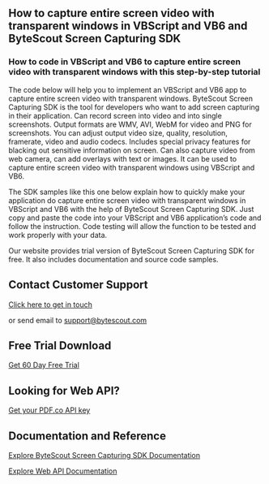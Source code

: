 ## How to capture entire screen video with transparent windows in VBScript and VB6 and ByteScout Screen Capturing SDK

### How to code in VBScript and VB6 to capture entire screen video with transparent windows with this step-by-step tutorial

The code below will help you to implement an VBScript and VB6 app to capture entire screen video with transparent windows. ByteScout Screen Capturing SDK is the tool for developers who want to add screen capturing in their application. Can record screen into video and into single screenshots. Output formats are WMV, AVI, WebM for video and PNG for screenshots. You can adjust output video size, quality, resolution, framerate, video and audio codecs. Includes special privacy features for blacking out sensitive information on screen. Can also capture video from web camera, can add overlays with text or images. It can be used to capture entire screen video with transparent windows using VBScript and VB6.

The SDK samples like this one below explain how to quickly make your application do capture entire screen video with transparent windows in VBScript and VB6 with the help of ByteScout Screen Capturing SDK. Just copy and paste the code into your VBScript and VB6 application’s code and follow the instruction. Code testing will allow the function to be tested and work properly with your data.

Our website provides trial version of ByteScout Screen Capturing SDK for free. It also includes documentation and source code samples.

## Contact Customer Support

[Click here to get in touch](https://bytescout.zendesk.com/hc/en-us/requests/new?subject=ByteScout%20Screen%20Capturing%20SDK%20Question)

or send email to [support@bytescout.com](mailto:support@bytescout.com?subject=ByteScout%20Screen%20Capturing%20SDK%20Question) 

## Free Trial Download

[Get 60 Day Free Trial](https://bytescout.com/download/web-installer?utm_source=github-readme)

## Looking for Web API? 

[Get your PDF.co API key](https://pdf.co/documentation/api?utm_source=github-readme)

## Documentation and Reference

[Explore ByteScout Screen Capturing SDK Documentation](https://bytescout.com/documentation/index.html?utm_source=github-readme)

[Explore Web API Documentation](https://pdf.co/documentation/api?utm_source=github-readme)